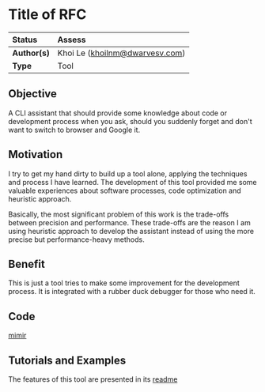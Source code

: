 # Title of RFC

| Status        | Assess                                                |
| :------------ | :-------------------------------------------------------------------------------------------- |
| **Author(s)** | Khoi Le (khoilnm@dwarvesv.com)                                          |
| **Type** | Tool                                          |

## Objective

A CLI assistant that should provide some knowledge about code or development process when you ask, should you suddenly forget and don't want to switch to browser and Google it.

## Motivation

I try to get my hand dirty to build up a tool alone, applying the techniques and process I have learned. The development of this tool provided me some valuable experiences about software processes, code optimization and heuristic approach.

Basically, the most significant problem of this work is the trade-offs between precision and performance. These trade-offs are the reason I am using heuristic approach to develop the assistant instead of using the more precise but performance-heavy methods.

## Benefit

This is just a tool tries to make some improvement for the development process. It is integrated with a rubber duck debugger for those who need it.

## Code

[mimir](https://github.com/mkhoi1998/mimir)

## Tutorials and Examples

The features of this tool are presented in its [readme](https://github.com/mkhoi1998/mimir)
